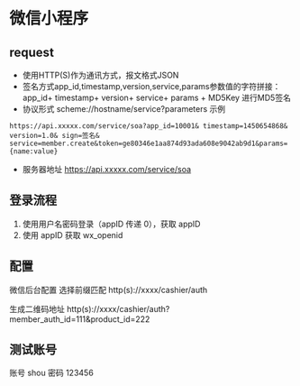 # 微信小程序

## request
- 使用HTTP(S)作为通讯方式，报文格式JSON
- 签名方式app_id,timestamp,version,service,params参数值的字符拼接：app_id+ timestamp+ version+ service+ params + MD5Key 进行MD5签名 
- 协议形式 scheme://hostname/service?parameters
示例
```
https://api.xxxxx.com/service/soa?app_id=10001& timestamp=1450654868& version=1.0& sign=签名& service=member.create&token=ge80346e1aa874d93ada608e9042ab9d1&params={name:value} 
```
- 服务器地址
https://api.xxxxx.com/service/soa

## 登录流程
1. 使用用户名密码登录（appID 传递 0），获取 appID
2. 使用 appID 获取 wx_openid


## 配置
微信后台配置 选择前缀匹配
http(s)://xxxx/cashier/auth

生成二维码地址
http(s)://xxxx/cashier/auth?member_auth_id=111&product_id=222

## 测试账号
账号 shou 密码 123456
